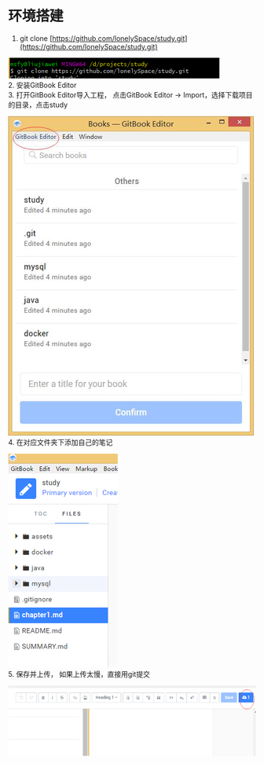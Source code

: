 # 环境搭建

1. git clone [https://github.com/lonelySpace/study.git](https://github.com/lonelySpace/study.git)

![](/assets/import.png)  
2. 安装GitBook Editor  
3. 打开GitBook Editor导入工程， 点击GitBook Editor -&gt; Import，选择下载项目的目录，点击study

![](/assets/3.jpg)  
4. 在对应文件夹下添加自己的笔记

![](/assets/1.png)  
5. 保存并上传， 如果上传太慢，直接用git提交

![](/assets/2.png)


